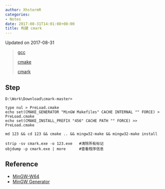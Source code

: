 ```yaml
---
author: XhstormR
categories:
- Notes
date: 2017-08-31T14:01:08+08:00
title: 构建 cmark
---
```


<!--more-->

Updated on 2017-08-31

> [gcc](https://sourceforge.net/projects/mingw-w64/files/Toolchains%20targetting%20Win64/Personal%20Builds/mingw-builds/7.1.0/threads-win32/seh/)
>
> [cmake](https://cmake.org/files/LatestRelease/cmake-3.9.4-win64-x64.zip)
>
> [cmark](https://github.com/commonmark/cmark/archive/master.zip)

## Step
```
D:\Work\Download\cmark-master>

type nul > PreLoad.cmake
echo set(CMAKE_GENERATOR "MinGW Makefiles" CACHE INTERNAL "" FORCE) > PreLoad.cmake
echo set(CMAKE_INSTALL_PREFIX "456" CACHE PATH "" FORCE) >> PreLoad.cmake

md 123 && cd 123 && cmake .. && mingw32-make && mingw32-make install

strip -sv cmark.exe -o 123.exe   #清除所有标记
objdump -p cmark.exe | more      #查看程序信息
```

## Reference
* [MinGW-W64](https://wiki.qt.io/MinGW-64-bit)
* [MinGW Generator](https://cmake.org/cmake/help/latest/generator/MinGW%20Makefiles.html)
